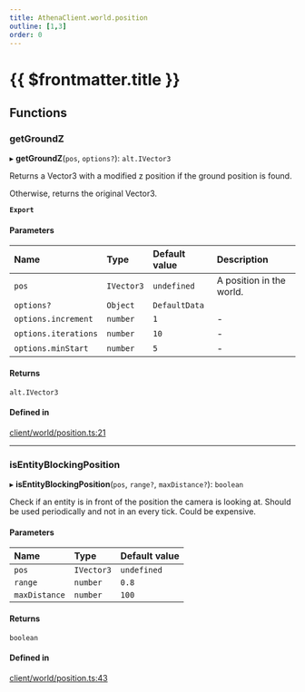 ```yaml
---
title: AthenaClient.world.position
outline: [1,3]
order: 0
---
```


# {{ $frontmatter.title }}


## Functions

### getGroundZ

▸ **getGroundZ**(`pos`, `options?`): `alt.IVector3`

Returns a Vector3 with a modified z position if the ground position is found.

Otherwise, returns the original Vector3.

**`Export`**

#### Parameters

| Name | Type | Default value | Description |
| :------ | :------ | :------ | :------ |
| `pos` | `IVector3` | `undefined` | A position in the world. |
| `options?` | `Object` | `DefaultData` |  |
| `options.increment` | `number` | `1` | - |
| `options.iterations` | `number` | `10` | - |
| `options.minStart` | `number` | `5` | - |

#### Returns

`alt.IVector3`

#### Defined in

[client/world/position.ts:21](https://github.com/Stuyk/altv-athena/blob/627294b/src/core/client/world/position.ts#L21)

___

### isEntityBlockingPosition

▸ **isEntityBlockingPosition**(`pos`, `range?`, `maxDistance?`): `boolean`

Check if an entity is in front of the position the camera is looking at.
Should be used periodically and not in an every tick. Could be expensive.

#### Parameters

| Name | Type | Default value |
| :------ | :------ | :------ |
| `pos` | `IVector3` | `undefined` |
| `range` | `number` | `0.8` |
| `maxDistance` | `number` | `100` |

#### Returns

`boolean`

#### Defined in

[client/world/position.ts:43](https://github.com/Stuyk/altv-athena/blob/627294b/src/core/client/world/position.ts#L43)
